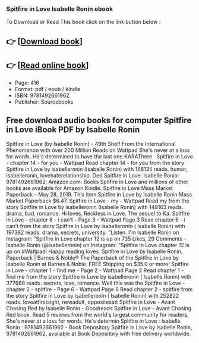 ### Spitfire in Love Isabelle Ronin ebook

To Download or Read This book click on the link button below :

## 👉  [**[Download book](http://filesbooks.info/download.php?group=book&from=github.com&id=541396&lnk=1081 "Download book")**]

## 👉  [**[Read online book](http://filesbooks.info/download.php?group=book&from=github.com&id=541396&lnk=1081 "Read online book")**]


* Page: 416
* Format: pdf / epub / kindle
* ISBN: 9781492661962
* Publisher: Sourcebooks



## Free download audio books for computer Spitfire in Love iBook PDF by Isabelle Ronin



 Spitfire in Love (by Isabelle Ronin) - 49th Shelf From the International Phenomenon with over 200 Million Reads on Wattpad She&#039;s never at a loss for words. He&#039;s determined to have the last one.KARAThere  
 Spitfire in Love - chapter 14 - for you - Wattpad Read chapter 14 - for you from the story Spitfire in Love by isabelleronin (Isabelle Ronin) with 168135 reads. humor, isabelleronin, lovehaterelationship. Ded
 Spitfire in Love: Isabelle Ronin: 9781492661962: Amazon.com: Books Spitfire in Love and millions of other books are available for Amazon Kindle. Spitfire in Love Mass Market Paperback – May 28, 2019. This item:Spitfire in Love by Isabelle Ronin Mass Market Paperback $6.47.
 Spitfire in Love - my - Wattpad Read my from the story Spitfire in Love by isabelleronin (Isabelle Ronin) with 149163 reads. drama, bad, romance. Hi loves, Reckless in Love. The sequel to Ka.
 Spitfire in Love - chapter 6 - i can&#039;t - Page 3 - Wattpad Page 3 Read chapter 6 - i can&#039;t from the story Spitfire in Love by isabelleronin ( Isabelle Ronin) with 197382 reads. drama, secrets, university. &quot;Listen. I&#039;m
 Isabelle Ronin on Instagram: “Spitfire in Love chapter 12 is up on 735 Likes, 29 Comments - Isabelle Ronin (@isabelleronin) on Instagram: “Spitfire in Love chapter 12 is up on #Wattpad! Happy reading loves 
 Spitfire in Love by Isabelle Ronin, Paperback | Barnes &amp; Noble® The Paperback of the Spitfire in Love by Isabelle Ronin at Barnes &amp; Noble. FREE Shipping on $35.0 or more!
 Spitfire in Love - chapter 1 - find me - Page 2 - Wattpad Page 2 Read chapter 1 - find me from the story Spitfire in Love by isabelleronin ( Isabelle Ronin) with 377668 reads. secrets, love, romance. Well this was the
 Spitfire in Love - chapter 2 - spitfire - Page 6 - Wattpad Page 6 Read chapter 2 - spitfire from the story Spitfire in Love by isabelleronin ( Isabelle Ronin) with 252822 reads. loveatfirstsight, newadult, oppositesatt
 Spitfire in Love - Avant Chasing Red by Isabelle Ronin - Goodreads Spitfire in Love - Avant Chasing Red book. Read 5 reviews from the world&#039;s largest community for readers. She&#039;s never at a loss for words. He&#039;s determin
 Spitfire in Love : Isabelle Ronin : 9781492661962 - Book Depository Spitfire in Love by Isabelle Ronin, 9781492661962, available at Book Depository with free delivery worldwide.





